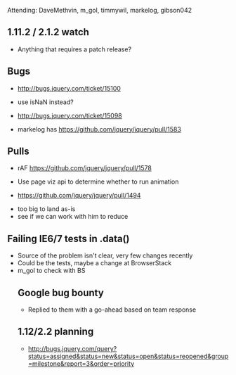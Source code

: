 Attending: DaveMethvin, m_gol, timmywil, markelog, gibson042

## 1.11.2 / 2.1.2 watch
* Anything that requires a patch release?

## Bugs
* http://bugs.jquery.com/ticket/15100
 - use isNaN instead?
* http://bugs.jquery.com/ticket/15098
 - markelog has https://github.com/jquery/jquery/pull/1583

## Pulls
* rAF https://github.com/jquery/jquery/pull/1578
 - Use page viz api to determine whether to run animation
* https://github.com/jquery/jquery/pull/1494
 - too big to land as-is
 - see if we can work with him to reduce

## Failing IE6/7 tests in .data() 
* Source of the problem isn't clear, very few changes recently
* Could be the <object> tests, maybe a change at BrowserStack
* m_gol to check with BS

## Google bug bounty
* Replied to them with a go-ahead based on team response

## 1.12/2.2 planning
* http://bugs.jquery.com/query?status=assigned&status=new&status=open&status=reopened&group=milestone&report=3&order=priority
